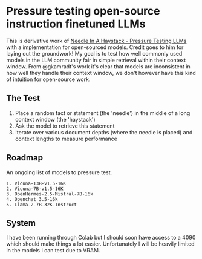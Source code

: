 # Pressure testing open-source instruction finetuned LLMs
This is derivative work of [Needle In A Haystack - Pressure Testing LLMs](https://github.com/gkamradt/LLMTest_NeedleInAHaystack) with a implementation for open-sourced models. Credit goes to him for laying out the groundwork! My goal is to test how well commonly used models in the LLM community fair in simple retrieval within their context window. From @gkamradt's work it's clear that models are inconsistent in how well they handle their context window, we don't however have this kind of intuition for open-source work. 

## The Test
1. Place a random fact or statement (the 'needle') in the middle of a long context window (the 'haystack')
2. Ask the model to retrieve this statement
3. Iterate over various document depths (where the needle is placed) and context lengths to measure performance

## Roadmap 
An ongoing list of models to pressure test. 

```
1. Vicuna-13B-v1.5-16K
2. Vicuna-7B-v1.5-16K
3. OpenHermes-2.5-Mistral-7B-16k
4. Openchat_3.5-16k
5. Llama-2-7B-32K-Instruct
```

## System
I have been running through Colab but I should soon have access to a 4090 which should make things a lot easier. Unfortunately
I will be heavily limited in the models I can test due to VRAM. 
